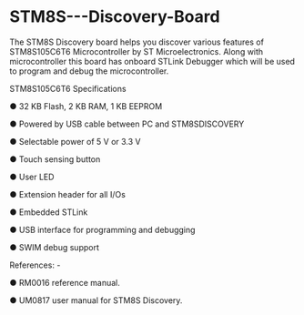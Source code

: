 # STM8S---Discovery-Board
The STM8S Discovery board helps you discover various features of STM8S105C6T6  Microcontroller by ST Microelectronics. Along with microcontroller this board has on­board  ST­Link Debugger which will be used to program and debug the microcontroller.

STM8S105C6T6 Specifications

● 32 KB Flash, 2 KB RAM, 1 KB EEPROM

● Powered by USB cable between PC and STM8S­DISCOVERY

● Selectable power of 5 V or 3.3 V

● Touch sensing button

● User LED

● Extension header for all I/Os

● Embedded ST­Link

● USB interface for programming and debugging

● SWIM debug support

References: -

● RM0016 reference manual.

● UM0817 user manual for STM8S Discovery.
